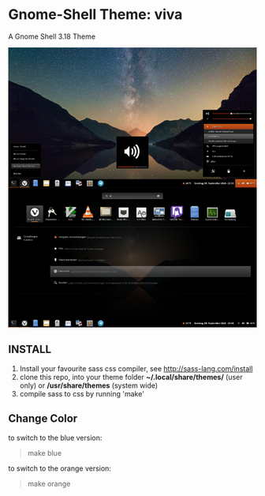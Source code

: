 Gnome-Shell Theme: viva
======================

A Gnome Shell 3.18 Theme

![Preview of the theme](https://github.com/vivaeltopo/gnome-shell-theme-viva/blob/master/Preview.png)

INSTALL
----------------------
1) Install your favourite sass css compiler, see http://sass-lang.com/install
2) clone this repo, into your theme folder __~/.local/share/themes/__ (user only) or 
__/usr/share/themes__ (system wide)
3) compile sass to css by running 'make'

Change Color
----------------------
to switch to the blue version:
> make blue

to switch to the orange version:
> make orange
